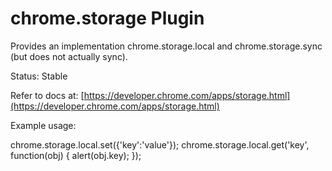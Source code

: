 # chrome.storage Plugin

Provides an implementation chrome.storage.local and chrome.storage.sync (but does not actually sync).

Status: Stable

Refer to docs at: [https://developer.chrome.com/apps/storage.html](https://developer.chrome.com/apps/storage.html)

Example usage:

  chrome.storage.local.set({'key':'value'});
  chrome.storage.local.get('key', function(obj) {
    alert(obj.key);
  });
